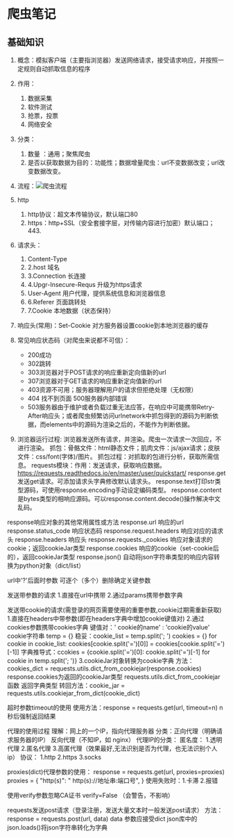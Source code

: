 
# 爬虫笔记

## 基础知识

1. 概念：模拟客户端（主要指浏览器）发送网络请求，接受请求响应，并按照一定规则自动抓取信息的程序

2. 作用：
   1. 数据采集
   2. 软件测试
   3. 抢票，投票
   4. 网络安全
   
3. 分类：
   1. 数量 ：通用；聚焦爬虫
   2. 是否以获取数据为目的：功能性；数据增量爬虫：url不变数据改变；url改变数据改变。

4. 流程：![爬虫流程](E:\\爬虫流程.png)

5. http
   1. http协议：超文本传输协议，默认端口80
   2. https：http+SSL（安全套接字层，对传输内容进行加密）默认端口；443.

6. 请求头：
   1. Content-Type
   2. 2.host 域名
   3. 3.Connection 长连接
   4. 4.Upgr-Insecure-Requs 升级为https请求
   5. User-Agent 用户代理，提供系统信息和浏览器信息
   6. 6.Referer 页面跳转处
   7. 7.Cookie 本地数据（状态保持）

7. 响应头(常用)：Set-Cookie 对方服务器设置cookie到本地浏览器的缓存

8. 常见响应状态码（对爬虫来说都不可信）：
   + 200成功
   + 302跳转
   + 303浏览器对于POST请求的响应重新定向值新的url
   + 307浏览器对于GET请求的响应重新定向值新的url
   + 403资源不可用；服务器理解用户的请求但拒绝处理（无权限）
   + 404 找不到页面 500服务器内部错误
   + 503服务器由于维护或者负载过重无法应答，在响应中可能携带Retry-After响应头；或者爬虫频繁访问urlnetwork中抓包得到的源码为判断依据，而elements中的源码为渲染之后的，不能作为判断依据。

9. 浏览器运行过程:
   浏览器发送所有请求，并渲染。爬虫一次请求一次回应，不进行渲染。
   抓包：骨骼文件：html静态文件；肌肉文件：js/ajax请求；皮肤文件：css/font(字体)/图片。
   抓包过程：对抓取的包进行分析，获取所需信息。
requests模块：作用：发送请求，获取响应数据。
                        https://requests.readthedocs.io/en/master/user/quickstart/
response.get发送get请求。可添加请求头字典修改默认请求头。
response.text打印str类型源码，可使用response.encoding手动设定编码类型。
response.content是bytes类型的相响应源码。可以response.content.decode()操作解决中文乱码。

response响应对象的其他常用属性或方法
  response.url 响应的url
  response.status_code 响应状态码
  response.request.headers 响应对应的请求头
  response.headers 响应头
  response.requests._cookies 响应对象请求的cookie；返回cookieJar类型
  response.cookies 响应的cookie（set-cookie后的），返回cookieJar类型
  response.json() 自动将json字符串类型的响应内容转换为python对象（dict/list）

url中'?'后面时参数 可逐个（多个）删除确定关键参数

发送带参数的请求
1.直接在url中携带
2.通过params携带参数字典

发送带cookie的请求(需登录的网页需要使用的重要参数,cookie过期需重新获取)
1.直接在headers中带参数(即在headers字典中增加cookie键值对)
2.通过cookies参数携带cookies字典
  键值对：' cookie的name' : 'cookie的value'
    cookie字符串    temp = {}
   稳妥：cookie_list = temp.split('; ')
             cookies = {}
             for cookie in cookie_list:
                 cookies[cookie.split('=')[0]] = cookies[cookie.split('=')[-1]]
   字典推导式：ccokies = {cookie.split('=')[0]: cookie.split('=')[-1] for cookie in temp.split('; ')}
3.cookieJar对象转换为cookie字典
  方法：cookies_dict = requests.utils.dict_from_cookiejar(response.cookies)
      response.cookies为返回的cookieJar类型
      requests.utils.dict_from_cookiejar函数 返回字典类型
      转回方法：cookie_jar = requests.utils.cookiejar_from_dict(cookie_dict)

超时参数timeout的使用
    使用方法：response = requests.get(url, timeout=n) n秒后强制返回结果

代理的使用过程
  理解：网上的一个IP，指向代理服务器
  分类：正向代理（明确请求服务器的IP） 反向代理（不知IP，如 nginx）
  代理IP的分类：
    匿名度：
      1.透明代理
      2.匿名代理
      3.高匿代理（效果最好,无法识别是否为代理，也无法识别个人ip）
    协议：
      1.http
      2.https
      3.socks

proxies(dict)代理参数的使用：
  response = requests.get(url, proxies=proxies)
  proxies = {
    "http(s)": " http(s)://地址串:端口号",
  }
  使用失败时：1.卡滞 2.报错

使用verify参数忽略CA证书
  verify=False （会警告，不影响）

requests发送post请求（登录注册，发送大量文本时一般发送post请求）
  方法：response = requests.post(url, data)
      data 参数应接受dict
      json库中的json.loads()将json字符串转化为字典

































